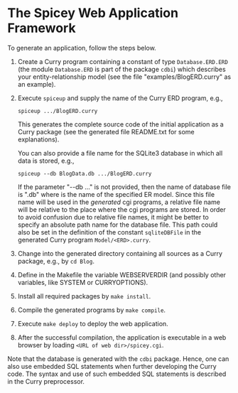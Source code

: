 The Spicey Web Application Framework
====================================

To generate an application, follow the steps below.

1. Create a Curry program containing a constant of type `Database.ERD.ERD`
   (the module `Database.ERD` is part of the package `cdbi`)
   which describes your entity-relationship model
   (see the file "examples/BlogERD.curry" as an example).

2. Execute `spiceup` and supply the name of the Curry ERD program, e.g.,

       spiceup .../BlogERD.curry

   This generates the complete source code of the initial application
   as a Curry package
   (see the generated file README.txt for some explanations).

   You can also provide a file name for the SQLite3 database in which
   all data is stored, e.g.,

       spiceup --db BlogData.db .../BlogERD.curry

   If the parameter "--db ..." is not provided, then the name of database
   file is "<ERD>.db" where <ERD> is the name of the specified ER model.
   Since this file name will be used in the _generated_ cgi programs,
   a relative file name will be relative to the place where
   the cgi programs are stored. In order to avoid confusion due to
   relative file names, it might be better to specify
   an absolute path name for the database file.
   This path could also be set in the definition of the constant
   `sqliteDBFile` in the generated Curry program `Model/<ERD>.curry`.

3. Change into the generated directory containing all sources as a
   Curry package, e.g., by `cd Blog`.

4. Define in the Makefile the variable WEBSERVERDIR (and possibly
   other variables, like SYSTEM or CURRYOPTIONS).

5. Install all required packages by `make install`.

6. Compile the generated programs by `make compile`.

7. Execute `make deploy` to deploy the web application.

8. After the successful compilation, the application is executable
   in a web browser by loading `<URL of web dir>/spicey.cgi`.

Note that the database is generated with the `cdbi` package.
Hence, one can also use embedded SQL statements when further developing
the Curry code. The syntax and use of such embedded SQL statements
is described in the Curry preprocessor.
